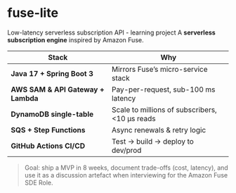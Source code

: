 # fuse-lite
Low-latency serverless subscription API - learning project
A **serverless subscription engine** inspired by Amazon Fuse.

| Stack | Why |
|-------|-----|
| **Java 17 + Spring Boot 3** | Mirrors Fuse’s micro-service stack |
| **AWS SAM & API Gateway + Lambda** | Pay-per-request, sub-100 ms latency |
| **DynamoDB single-table** | Scale to millions of subscribers, <10 µs reads |
| **SQS + Step Functions** | Async renewals & retry logic |
| **GitHub Actions CI/CD** | Test → build → deploy to dev/prod |

> Goal: ship a MVP in 8 weeks, document trade-offs (cost, latency), and use it as
> a discussion artefact when interviewing for the Amazon Fuse SDE Role.
